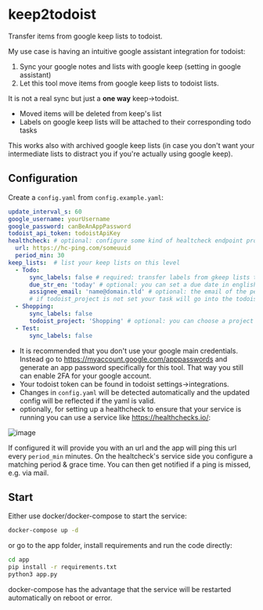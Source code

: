 # keep2todoist

Transfer items from google keep lists to todoist.

My use case is having an intuitive google assistant integration for todoist:

1. Sync your google notes and lists with google keep (setting in google assistant)
2. Let this tool move items from google keep lists to todoist lists.

It is not a real sync but just a **one way** keep->todoist.

- Moved items will be deleted from keep's list
- Labels on google keep lists will be attached to their corresponding todo tasks

This works also with archived google keep lists (in case you don't want your intermediate lists to distract you if you're actually using google keep).

## Configuration

Create a `config.yaml` from `config.example.yaml`:

```yaml
update_interval_s: 60
google_username: yourUsername
google_password: canBeAnAppPassword
todoist_api_token: todoistApiKey
healthcheck: # optional: configure some kind of healtcheck endpoint providing service monitoring, e.g. https://healthchecks.io/
  url: https://hc-ping.com/someuuid
  period_min: 30
keep_lists:  # list your keep lists on this level
  - Todo:
      sync_labels: false # required: transfer labels from gkeep lists to todoist items
      due_str_en: 'today' # optional: you can set a due date in english here
      assignee_email: 'name@domain.tld' # optional: the email of the person to be assigned, requires todoist_project to be a shared project.
      # if todoist_project is not set your task will go into the todoist inbox
  - Shopping:
      sync_labels: false
      todoist_project: 'Shopping' # optional: you can choose a project for todoist here
  - Test:
      sync_labels: false
```

- It is recommended that you don't use your google main credentials. Instead go to https://myaccount.google.com/apppasswords and generate an app password specifically for this tool. That way you still can enable 2FA for your google account.
- Your todoist token can be found in todoist settings->integrations.
- Changes in `config.yaml` will be detected automatically and the updated config will be reflected if the yaml is valid.
- optionally, for setting up a healthcheck to ensure that your service is running you can use a service like https://healthchecks.io/:

![image](https://user-images.githubusercontent.com/10167243/192765584-80b1866d-7483-4693-9912-5fa769cbe0c4.png)

If configured it will provide you with an url and the app will ping this url every `period_min` minutes. On the healtcheck's service side you configure a matching period & grace time. You can then get notified if a ping is missed, e.g. via mail.

## Start

Either use docker/docker-compose to start the service:

```bash
docker-compose up -d
```

or go to the app folder, install requirements and run the code directly:

```bash
cd app
pip install -r requirements.txt
python3 app.py
```

docker-compose has the advantage that the service will be restarted automatically on reboot or error.
